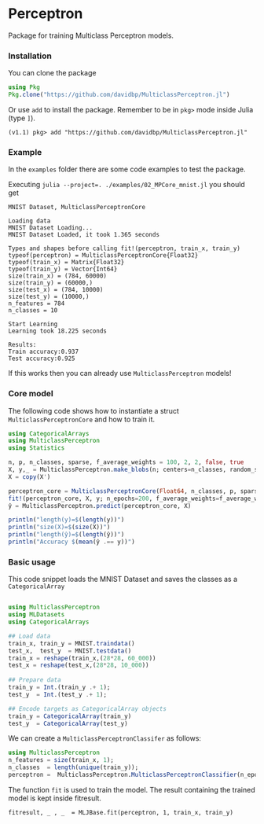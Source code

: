 # Perceptron

Package for training Multiclass Perceptron models.

### Installation

You can clone the package

```julia
using Pkg
Pkg.clone("https://github.com/davidbp/MulticlassPerceptron.jl") 
```

Or use `add` to install the package. Remember to be in `pkg>` mode inside Julia (type `]`).

```
(v1.1) pkg> add "https://github.com/davidbp/MulticlassPerceptron.jl"
```



### Example

In the `examples` folder there are some code examples to test the package.

Executing `julia --project=. ./examples/02_MPCore_mnist.jl` you should get

```
MNIST Dataset, MulticlassPerceptronCore

Loading data
MNIST Dataset Loading...
MNIST Dataset Loaded, it took 1.365 seconds

Types and shapes before calling fit!(perceptron, train_x, train_y)
typeof(perceptron) = MulticlassPerceptronCore{Float32}
typeof(train_x) = Matrix{Float32}
typeof(train_y) = Vector{Int64}
size(train_x) = (784, 60000)
size(train_y) = (60000,)
size(test_x) = (784, 10000)
size(test_y) = (10000,)
n_features = 784
n_classes = 10

Start Learning
Learning took 18.225 seconds

Results:
Train accuracy:0.937
Test accuracy:0.925
```

If this works then you can already use `MulticlassPerceptron` models!

### Core model

The following code shows how to instantiate a struct `MulticlassPerceptronCore` and how to train it.

```julia
using CategoricalArrays
using MulticlassPerceptron
using Statistics

n, p, n_classes, sparse, f_average_weights = 100, 2, 2, false, true
X, y,_ = MulticlassPerceptron.make_blobs(n; centers=n_classes, random_seed=4, return_centers=true)
X = copy(X')

perceptron_core = MulticlassPerceptronCore(Float64, n_classes, p, sparse)
fit!(perceptron_core, X, y; n_epochs=200, f_average_weights=f_average_weights, verbosity=2)
ŷ = MulticlassPerceptron.predict(perceptron_core, X)

println("length(y)=$(length(y))")
println("size(X)=$(size(X))")
println("length(ŷ)=$(length(ŷ))")
println("Accuracy $(mean(ŷ .== y))")
```



### Basic usage 

This code snippet loads the MNIST Dataset and saves the classes as a `CategoricalArray`

```julia

using MulticlassPerceptron
using MLDatasets
using CategoricalArrays

## Load data
train_x, train_y = MNIST.traindata()
test_x,  test_y  = MNIST.testdata()
train_x = reshape(train_x,(28*28, 60_000))
test_x = reshape(test_x,(28*28, 10_000))        
   
## Prepare data
train_y = Int.(train_y .+ 1);
test_y  = Int.(test_y .+ 1);

## Encode targets as CategoricalArray objects
train_y = CategoricalArray(train_y)
test_y  = CategoricalArray(test_y)
```

We can create a `MulticlassPerceptronClassifer` as follows:

```julia
using MulticlassPerceptron
n_features = size(train_x, 1);
n_classes  = length(unique(train_y));
perceptron =  MulticlassPerceptron.MulticlassPerceptronClassifier(n_epochs=50; f_average_weights=true)
```

The function `fit` is used to train the model. The result containing the trained model is kept inside fitresult.

```
fitresult, _ , _  = MLJBase.fit(perceptron, 1, train_x, train_y) 
```

